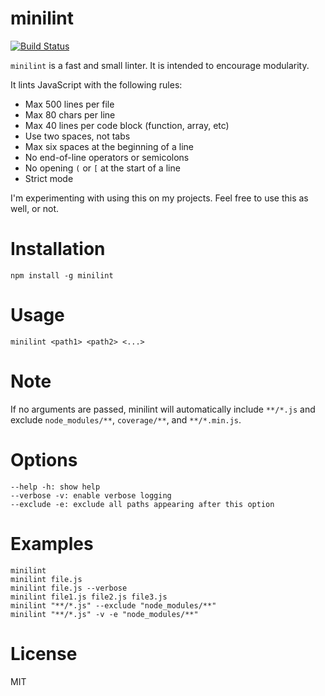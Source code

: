 minilint
========

[![Build Status](https://secure.travis-ci.org/omphalos/minilint.png)](http://travis-ci.org/omphalos/minilint)

`minilint` is a fast and small linter.
It is intended to encourage modularity.

It lints JavaScript with the following rules:

  * Max 500 lines per file
  * Max 80 chars per line
  * Max 40 lines per code block (function, array, etc)
  * Use two spaces, not tabs
  * Max six spaces at the beginning of a line
  * No end-of-line operators or semicolons
  * No opening `(` or `[` at the start of a line
  * Strict mode

I'm experimenting with using this on my projects.
Feel free to use this as well, or not.

Installation
============

    npm install -g minilint

Usage
=====

    minilint <path1> <path2> <...>

Note
====

If no arguments are passed,
minilint will automatically include `**/*.js`
and exclude `node_modules/**`, `coverage/**`, and `**/*.min.js`.

Options
=======

    --help -h: show help
    --verbose -v: enable verbose logging
    --exclude -e: exclude all paths appearing after this option

Examples
========

    minilint
    minilint file.js
    minilint file.js --verbose
    minilint file1.js file2.js file3.js
    minilint "**/*.js" --exclude "node_modules/**"
    minilint "**/*.js" -v -e "node_modules/**"

License
=======

MIT
